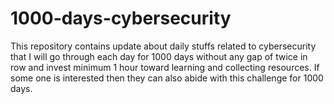 # 1000-days-cybersecurity
This repository contains update about daily stuffs related to cybersecurity that I will go through each day for 1000 days without any gap of twice in row and invest minimum 1 hour toward learning and collecting resources. If some one is interested then they can also abide with this challenge for 1000 days.
